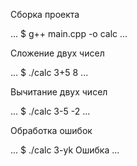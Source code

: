 Сборка проекта

... $ g++ main.cpp -o calc ...

Сложение двух чисел

... $ ./calc 3+5 8 ...

Вычитание двух чисел

... $ ./calc 3-5 -2 ...

Обработка ошибок

... $ ./calc 3-yk Ошибка ...

